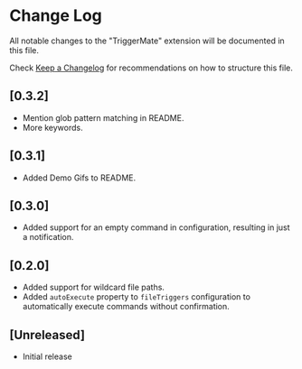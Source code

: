 # Change Log

All notable changes to the "TriggerMate" extension will be documented in this file.

Check [Keep a Changelog](http://keepachangelog.com/) for recommendations on how to structure this file.

## [0.3.2]

- Mention glob pattern matching in README.
- More keywords.

## [0.3.1]

- Added Demo Gifs to README.

## [0.3.0]

- Added support for an empty command in configuration, resulting in just a notification.

## [0.2.0]

- Added support for wildcard file paths.
- Added `autoExecute` property to `fileTriggers` configuration to automatically execute commands without confirmation.

## [Unreleased]

- Initial release
